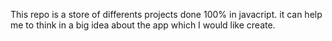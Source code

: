 This repo is a store of differents projects done 100% in javacript. it can help me to think in a big idea about the app which I would like create.